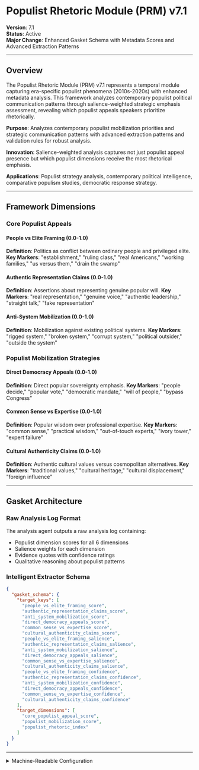 # Populist Rhetoric Module (PRM) v7.1

**Version**: 7.1  
**Status**: Active  
**Major Change**: Enhanced Gasket Schema with Metadata Scores and Advanced Extraction Patterns

---

## Overview

The Populist Rhetoric Module (PRM) v7.1 represents a temporal module capturing era-specific populist phenomena (2010s-2020s) with enhanced metadata analysis. This framework analyzes contemporary populist political communication patterns through salience-weighted strategic emphasis assessment, revealing which populist appeals speakers prioritize rhetorically.

**Purpose**: Analyzes contemporary populist mobilization priorities and strategic communication patterns with advanced extraction patterns and validation rules for robust analysis.

**Innovation**: Salience-weighted analysis captures not just populist appeal presence but which populist dimensions receive the most rhetorical emphasis.

**Applications**: Populist strategy analysis, contemporary political intelligence, comparative populism studies, democratic response strategy.

---

## Framework Dimensions

### **Core Populist Appeals**

#### People vs Elite Framing (0.0-1.0)
**Definition**: Politics as conflict between ordinary people and privileged elite.
**Key Markers**: "establishment," "ruling class," "real Americans," "working families," "us versus them," "drain the swamp"

#### Authentic Representation Claims (0.0-1.0)
**Definition**: Assertions about representing genuine popular will.
**Key Markers**: "real representation," "genuine voice," "authentic leadership," "straight talk," "fake representation"

#### Anti-System Mobilization (0.0-1.0)
**Definition**: Mobilization against existing political systems.
**Key Markers**: "rigged system," "broken system," "corrupt system," "political outsider," "outside the system"

### **Populist Mobilization Strategies**

#### Direct Democracy Appeals (0.0-1.0)
**Definition**: Direct popular sovereignty emphasis.
**Key Markers**: "people decide," "popular vote," "democratic mandate," "will of people," "bypass Congress"

#### Common Sense vs Expertise (0.0-1.0)
**Definition**: Popular wisdom over professional expertise.
**Key Markers**: "common sense," "practical wisdom," "out-of-touch experts," "ivory tower," "expert failure"

#### Cultural Authenticity Claims (0.0-1.0)
**Definition**: Authentic cultural values versus cosmopolitan alternatives.
**Key Markers**: "traditional values," "cultural heritage," "cultural displacement," "foreign influence"

---

## Gasket Architecture

### Raw Analysis Log Format
The analysis agent outputs a raw analysis log containing:
- Populist dimension scores for all 6 dimensions
- Salience weights for each dimension
- Evidence quotes with confidence ratings
- Qualitative reasoning about populist patterns

### Intelligent Extractor Schema
```json
{
  "gasket_schema": {
    "target_keys": [
      "people_vs_elite_framing_score",
      "authentic_representation_claims_score",
      "anti_system_mobilization_score",
      "direct_democracy_appeals_score",
      "common_sense_vs_expertise_score",
      "cultural_authenticity_claims_score",
      "people_vs_elite_framing_salience",
      "authentic_representation_claims_salience",
      "anti_system_mobilization_salience",
      "direct_democracy_appeals_salience",
      "common_sense_vs_expertise_salience",
      "cultural_authenticity_claims_salience",
      "people_vs_elite_framing_confidence",
      "authentic_representation_claims_confidence",
      "anti_system_mobilization_confidence",
      "direct_democracy_appeals_confidence",
      "common_sense_vs_expertise_confidence",
      "cultural_authenticity_claims_confidence"
    ],
    "target_dimensions": [
      "core_populist_appeal_score",
      "populist_mobilization_score",
      "populist_rhetoric_index"
    ]
  }
}
```

---

<details><summary>Machine-Readable Configuration</summary>

```json
{
  "name": "prm_v7_1",
  "version": "v7.1",
  "display_name": "Populist Rhetoric Module (PRM) v7.1",
  "analysis_variants": {
    "default": {
      "description": "Complete salience-enhanced contemporary populist assessment with raw analysis log output.",
      "analysis_prompt": "Phase 1: Cognitive Priming: You are an expert analyst specializing in contemporary populist political communication and democratic mobilization strategies across diverse contexts. Phase 2: Framework Methodology: Your task is to analyze the provided text using the Populist Rhetoric Module (PRM) v7.1, which captures era-specific populist communication patterns (2010s-2020s) with enhanced metadata scoring. Phase 3: Operational Definitions: Evaluate 6 populist dimensions: People vs Elite Framing, Authentic Representation Claims, Anti-System Mobilization, Direct Democracy Appeals, Common Sense vs Expertise, and Cultural Authenticity Claims. Each dimension receives a score (0.0-1.0), salience weight (0.0-1.0), and confidence rating (0.0-1.0). Phase 4: Scoring Protocol: For each dimension, provide ONLY: (1) score (0.0-1.0), (2) salience (0.0-1.0), (3) confidence (0.0-1.0), (4) evidence quotes with justification. Phase 5: Raw Analysis Log Requirements: Your response must be a raw analysis log containing dimensional scores, evidence, and reasoning - NO JSON structure or derived calculations. Phase 6: Output Specification: Return raw analysis log with dimensional scores only - NO calculations of populist indices or derived metrics (these will be computed by code)."
    }
  },
  "dimension_groups": {
    "core_populist_appeals": ["people_vs_elite_framing", "authentic_representation_claims", "anti_system_mobilization"],
    "populist_mobilization_strategies": ["direct_democracy_appeals", "common_sense_vs_expertise", "cultural_authenticity_claims"]
  },
  "calculation_spec": {
    "core_populist_appeal_score": "(people_vs_elite_framing_score + authentic_representation_claims_score + anti_system_mobilization_score) / 3",
    "populist_mobilization_score": "(direct_democracy_appeals_score + common_sense_vs_expertise_score + cultural_authenticity_claims_score) / 3", 
    "populist_rhetoric_index": "(core_populist_appeal_score + populist_mobilization_score) / 2"
  },
  "reliability_rubric": {
    "cronbachs_alpha": {
      "excellent": [0.80, 1.0],
      "good": [0.70, 0.79],
      "acceptable": [0.60, 0.69],
      "poor": [0.0, 0.59]
    },
    "notes": "Defines quality thresholds for framework reliability. The Synthesis Agent uses this for automated fit assessment."
  },
  "gasket_schema": {
    "version": "7.1",
    "extraction_method": "intelligent_extractor",
    "target_keys": [
      "people_vs_elite_framing_score",
      "authentic_representation_claims_score",
      "anti_system_mobilization_score",
      "direct_democracy_appeals_score",
      "common_sense_vs_expertise_score",
      "cultural_authenticity_claims_score",
      "people_vs_elite_framing_salience",
      "authentic_representation_claims_salience",
      "anti_system_mobilization_salience",
      "direct_democracy_appeals_salience",
      "common_sense_vs_expertise_salience",
      "cultural_authenticity_claims_salience",
      "people_vs_elite_framing_confidence",
      "authentic_representation_claims_confidence",
      "anti_system_mobilization_confidence",
      "direct_democracy_appeals_confidence",
      "common_sense_vs_expertise_confidence",
      "cultural_authenticity_claims_confidence"
    ],
    "extraction_patterns": {
      "people_vs_elite_framing_score": ["people.{0,20}vs.{0,20}elite.{0,20}framing.{0,20}score", "people.{0,20}elite.{0,20}score", "elite.{0,20}framing.{0,20}score"],
      "authentic_representation_claims_score": ["authentic.{0,20}representation.{0,20}claims.{0,20}score", "authentic.{0,20}representation.{0,20}score"],
      "anti_system_mobilization_score": ["anti.{0,20}system.{0,20}mobilization.{0,20}score", "anti.{0,20}system.{0,20}score"],
      "direct_democracy_appeals_score": ["direct.{0,20}democracy.{0,20}appeals.{0,20}score", "direct.{0,20}democracy.{0,20}score"],
      "common_sense_vs_expertise_score": ["common.{0,20}sense.{0,20}vs.{0,20}expertise.{0,20}score", "common.{0,20}sense.{0,20}score"],
      "cultural_authenticity_claims_score": ["cultural.{0,20}authenticity.{0,20}claims.{0,20}score", "cultural.{0,20}authenticity.{0,20}score"],
      "people_vs_elite_framing_salience": ["people.{0,20}vs.{0,20}elite.{0,20}framing.{0,20}salience", "people.{0,20}elite.{0,20}salience"],
      "authentic_representation_claims_salience": ["authentic.{0,20}representation.{0,20}claims.{0,20}salience", "authentic.{0,20}representation.{0,20}salience"],
      "anti_system_mobilization_salience": ["anti.{0,20}system.{0,20}mobilization.{0,20}salience", "anti.{0,20}system.{0,20}salience"],
      "direct_democracy_appeals_salience": ["direct.{0,20}democracy.{0,20}appeals.{0,20}salience", "direct.{0,20}democracy.{0,20}salience"],
      "common_sense_vs_expertise_salience": ["common.{0,20}sense.{0,20}vs.{0,20}expertise.{0,20}salience", "common.{0,20}sense.{0,20}salience"],
      "cultural_authenticity_claims_salience": ["cultural.{0,20}authenticity.{0,20}claims.{0,20}salience", "cultural.{0,20}authenticity.{0,20}salience"],
      "people_vs_elite_framing_confidence": ["people.{0,20}vs.{0,20}elite.{0,20}framing.{0,20}confidence", "people.{0,20}elite.{0,20}confidence"],
      "authentic_representation_claims_confidence": ["authentic.{0,20}representation.{0,20}claims.{0,20}confidence", "authentic.{0,20}representation.{0,20}confidence"],
      "anti_system_mobilization_confidence": ["anti.{0,20}system.{0,20}mobilization.{0,20}confidence", "anti.{0,20}system.{0,20}confidence"],
      "direct_democracy_appeals_confidence": ["direct.{0,20}democracy.{0,20}appeals.{0,20}confidence", "direct.{0,20}democracy.{0,20}confidence"],
      "common_sense_vs_expertise_confidence": ["common.{0,20}sense.{0,20}vs.{0,20}expertise.{0,20}confidence", "common.{0,20}sense.{0,20}confidence"],
      "cultural_authenticity_claims_confidence": ["cultural.{0,20}authenticity.{0,20}claims.{0,20}confidence", "cultural.{0,20}authenticity.{0,20}confidence"]
    },
    "validation_rules": {
      "required_fields": [
        "people_vs_elite_framing_score", "authentic_representation_claims_score", "anti_system_mobilization_score",
        "direct_democracy_appeals_score", "common_sense_vs_expertise_score", "cultural_authenticity_claims_score"
      ],
      "score_ranges": {"min": 0.0, "max": 1.0},
      "metadata_ranges": {
        "salience": {"min": 0.0, "max": 1.0},
        "confidence": {"min": 0.0, "max": 1.0}
      },
      "fallback_strategy": "use_default_values"
    }
  },
  "raw_analysis_log_format": {
    "description": "Raw analysis log containing populist dimension scores, evidence, and reasoning without structured JSON",
    "content": "Free-form text with populist rhetoric analysis including scores, evidence quotes, and qualitative reasoning"
  }
}
```

</details>